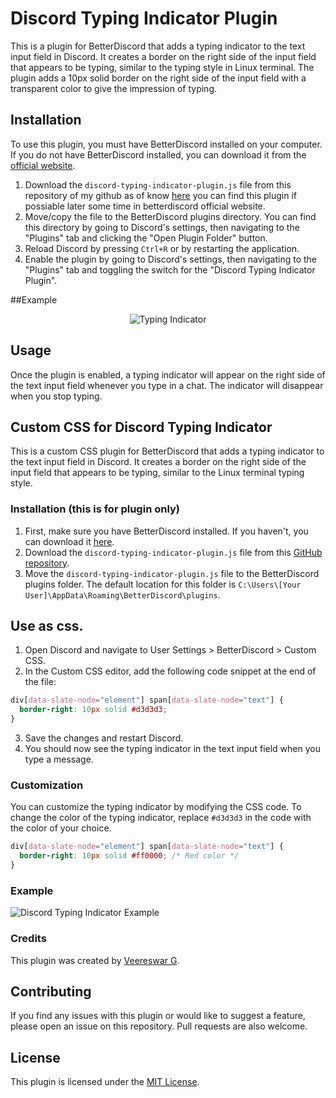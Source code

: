 # Discord Typing Indicator Plugin

This is a plugin for BetterDiscord that adds a typing indicator to the text input field in Discord. It creates a border on the right side of the input field that appears to be typing, similar to the typing style in Linux terminal. The plugin adds a 10px solid border on the right side of the input field with a transparent color to give the impression of typing.

## Installation

To use this plugin, you must have BetterDiscord installed on your computer. If you do not have BetterDiscord installed, you can download it from the [official website](https://betterdiscord.app/).

1. Download the `discord-typing-indicator-plugin.js` file from this repository of my github as of know [here](https://github.com/VeereswarG/BetterDiscord-Enhancements/blob/main/DiscordTypingIndicator/discord-typing-indicator-plugin.js) you can find this plugin if possiable later some time in betterdiscord official website.
2. Move/copy the file to the BetterDiscord plugins directory. You can find this directory by going to Discord's settings, then navigating to the "Plugins" tab and clicking the "Open Plugin Folder" button.
3. Reload Discord by pressing `Ctrl+R` or by restarting the application.
4. Enable the plugin by going to Discord's settings, then navigating to the "Plugins" tab and toggling the switch for the "Discord Typing Indicator Plugin".

##Example

<p align="center">
  <img src="https://github.com/VeereswarG/BetterDiscord-Enhancements/blob/main/img/typing-indicator.gif?raw=true" alt="Typing Indicator">
</p>


## Usage

Once the plugin is enabled, a typing indicator will appear on the right side of the text input field whenever you type in a chat. The indicator will disappear when you stop typing.


## Custom CSS for Discord Typing Indicator

This is a custom CSS plugin for BetterDiscord that adds a typing indicator to the text input field in Discord. It creates a border on the right side of the input field that appears to be typing, similar to the Linux terminal typing style.

### Installation (this is for plugin only)

1. First, make sure you have BetterDiscord installed. If you haven't, you can download it [here](https://betterdiscord.net/home/).
2. Download the `discord-typing-indicator-plugin.js` file from this [GitHub repository](https://github.com/VeereswarG/BetterDiscord-Enhancements/blob/main/DiscordTypingIndicator/discord-typing-indicator-plugin.js).
3. Move the `discord-typing-indicator-plugin.js` file to the BetterDiscord plugins folder. The default location for this folder is `C:\Users\[Your User]\AppData\Roaming\BetterDiscord\plugins`.

## Use as css.

1. Open Discord and navigate to User Settings > BetterDiscord > Custom CSS.
2. In the Custom CSS editor, add the following code snippet at the end of the file:

```css
div[data-slate-node="element"] span[data-slate-node="text"] {
  border-right: 10px solid #d3d3d3;
}
```

3. Save the changes and restart Discord.
4. You should now see the typing indicator in the text input field when you type a message.

### Customization

You can customize the typing indicator by modifying the CSS code. To change the color of the typing indicator, replace `#d3d3d3` in the code with the color of your choice. 

```css
div[data-slate-node="element"] span[data-slate-node="text"] {
  border-right: 10px solid #ff0000; /* Red color */
}
```

### Example

![Discord Typing Indicator Example](https://i.imgur.com/v4hXIiI.png)

### Credits

This plugin was created by [Veereswar G](https://github.com/VeereswarG).

## Contributing

If you find any issues with this plugin or would like to suggest a feature, please open an issue on this repository. Pull requests are also welcome.

## License

This plugin is licensed under the [MIT License](LICENSE).
